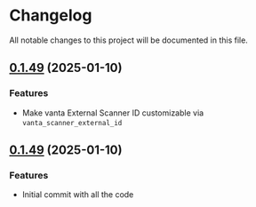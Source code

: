 # Changelog

All notable changes to this project will be documented in this file.

## [0.1.49]() (2025-01-10)

### Features

* Make vanta External Scanner ID customizable via `vanta_scanner_external_id`

## [0.1.49]() (2025-01-10)

### Features

* Initial commit with all the code
